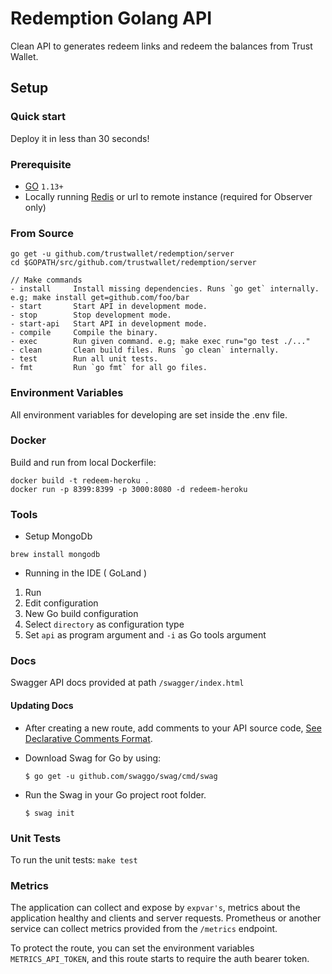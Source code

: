 # Redemption Golang API

Clean API to generates redeem links and redeem the balances from Trust Wallet.

## Setup

### Quick start

Deploy it in less than 30 seconds!

### Prerequisite
* [GO](https://golang.org/doc/install) `1.13+`
* Locally running [Redis](https://redis.io/topics/quickstart) or url to remote instance (required for Observer only)

### From Source 

```shell
go get -u github.com/trustwallet/redemption/server
cd $GOPATH/src/github.com/trustwallet/redemption/server

// Make commands
- install     Install missing dependencies. Runs `go get` internally. e.g; make install get=github.com/foo/bar
- start       Start API in development mode.
- stop        Stop development mode.
- start-api   Start API in development mode.
- compile     Compile the binary.
- exec        Run given command. e.g; make exec run="go test ./..."
- clean       Clean build files. Runs `go clean` internally.
- test        Run all unit tests.
- fmt         Run `go fmt` for all go files.
```

### Environment Variables

All environment variables for developing are set inside the .env file.

### Docker

Build and run from local Dockerfile:

```shell
docker build -t redeem-heroku .
docker run -p 8399:8399 -p 3000:8080 -d redeem-heroku
```

### Tools

-   Setup MongoDb

```shell
brew install mongodb
```

-   Running in the IDE ( GoLand )

1.  Run
2.  Edit configuration
3.  New Go build configuration
4.  Select `directory` as configuration type
5.  Set `api` as program argument and `-i` as Go tools argument 

### Docs

Swagger API docs provided at path `/swagger/index.html`

#### Updating Docs

- After creating a new route, add comments to your API source code, [See Declarative Comments Format](https://swaggo.github.io/swaggo.io/declarative_comments_format/).
- Download Swag for Go by using:

    `$ go get -u github.com/swaggo/swag/cmd/swag`

- Run the Swag in your Go project root folder.

    `$ swag init`

### Unit Tests

To run the unit tests: `make test`

### Metrics

The application can collect and expose by `expvar's`, metrics about the application healthy and clients and server requests.
Prometheus or another service can collect metrics provided from the `/metrics` endpoint.

To protect the route, you can set the environment variables `METRICS_API_TOKEN`, and this route starts to require the auth bearer token. 
